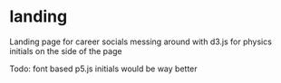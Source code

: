 # landing
Landing page for career socials
messing around with d3.js for physics initials on the side of the page

Todo:
  font based p5.js initials would be way better 
